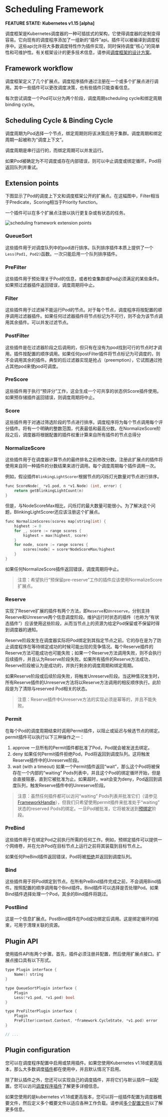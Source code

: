 # Scheduling Framework
**FEATURE STATE: Kubernetes v1.15 [alpha]**

调度框架是Kubernetes调度器的一种可插拔式的架构，它使得调度器的定制变得容易。它向现有的调度程序添加了一组新的“插件”api。插件可以被编译到调度程序中。这些api允许将大多数调度特性作为插件实现，同时保持调度“核心”的简单性和可维护性。有关框架设计的更多技术信息，请参阅[调度框架的设计方案](https://github.com/kubernetes/enhancements/blob/master/keps/sig-scheduling/624-scheduling-framework/README.md)。

## Framework workflow

调度框架定义了几个扩展点。调度程序插件通过注册在一个或多个扩展点进行调用。其中一些插件可以更改调度决策，也有些插件只能查看信息。

每次尝试调度一个Pod可以分为两个阶段，调度周期scheduling cycle和绑定周期binding cycle。

## Scheduling Cycle & Binding Cycle

调度周期为Pod选择一个节点，绑定周期则将该决策应用于集群。调度周期和绑定周期一起被称为“调度上下文”。

调度周期是串行运行的，而绑定周期可以并发运行。

如果Pod被确定为不可调度或存在内部错误，则可以中止调度或绑定循环。Pod将返回队列并重试。

## Extension points 

下图显示了Pod的调度上下文和调度框架公开的扩展点。在这幅图中，Filter相当于Predicate，Scoring相当于Priority function。

一个插件可以在多个扩展点注册以执行更复杂或有状态的任务。

![scheduling framework extension points](https://d33wubrfki0l68.cloudfront.net/4e9fa4651df31b7810c851b142c793776509e046/61a36/images/docs/scheduling-framework-extensions.png)


### QueueSort

这些插件用于对调度队列中的pod进行排序。队列排序插件本质上提供了一个`Less(Pod1, Pod2)`函数。一次只能启用一个队列排序插件。

### PreFilter

这些插件用于预处理关于Pod的信息，或者检查集群或Pod必须满足的某些条件。如果预过滤器插件返回错误，调度周期将中止。

### Filter

这些插件用于过滤掉不能运行Pod的节点。对于每个节点，调度程序将按配置的顺序调用过滤器插件。如果任何过滤器插件将节点标记为不可行，则不会为该节点调用其余插件。可以并发过滤节点。

### PostFilter

这些插件是在过滤器阶段之后调用的，但只有在没有为pod找到可行的节点时才调用。插件按配置的顺序调用。如果任何postFilter插件将节点标记为可调度的，则不会调用其余的插件。典型的后过滤器实现是抢占（preemption），它试图通过抢占其他pod来使pod可调度。

### PreScore

这些插件用于执行“预评分”工作，这会生成一个可共享的状态供Score插件使用。如果预存储插件返回错误，则调度周期将中止。

### Score

这些插件用于对通过筛选阶段的节点进行排序。调度程序将为每个节点调用每个评分插件。将有一个明确的整数范围，代表最低和最高分数。在NormalizeScore阶段之后，调度器将根据配置的插件权重计算来自所有插件的节点总得分

### NormalizeScore

这些插件用于在调度器计算节点的最终排名之前修改分数。注册此扩展点的插件将使用来自同一种插件的分数结果来进行调用。每个调度周期每个插件调用一次。

例如，假设插件`BlinkingLightScorer`根据节点的闪烁灯光数量对节点进行排序。

```c++
func ScoreNode(_ *v1.pod, n *v1.Node) (int, error) {
    return getBlinkingLightCount(n)
}
```

但是，与NodeScoreMax相比，闪烁灯的最大数量可能很小。为了解决这个问题，BlinkingLightScorer还应该注册这个扩展点。
```c++
func NormalizeScores(scores map[string]int) {
    highest := 0
    for _, score := range scores {
        highest = max(highest, score)
    }
    for node, score := range scores {
        scores[node] = score*NodeScoreMax/highest
    }
}
```

如果任何NormalizeScore插件返回错误，调度周期将中止。

> 注意：希望执行“预保留pre-reserve”工作的插件应该使用NormalizeScore扩展点。

### Reserve 

实现了Reserve扩展的插件有两个方法，即`Reserve`和`Unreserve`，分别支持Reserve和Unreserve两个信息调度阶段。维护运行时状态的插件（也称为“有状态插件”）应该使用这些阶段，从而当节点上的资源为给定Pod保留或不保留时得到调度器的通知。

Reserve阶段发生在调度器实际将Pod绑定到其指定节点之前。它的存在是为了防止调度程序在等待绑定成功的时候可能出现的竞争情况。每个Reserve插件的Reserve方法可能成功也可能失败；如果一个Reserve方法调用失败，则不会执行后续插件，并且认为Reserve阶段失败。如果所有插件的Reserve方法成功，Reserve阶段被认为是成功的，并执行剩余的调度周期和绑定周期。

如果Reserve阶段或后续阶段失败，将触发Unreserve阶段。当这种情况发生时，所有Reserve插件的Unreserve方法将以Reserve方法调用的相反顺序执行。此阶段是为了清除与reserved Pod相关的状态。

> 注意：Reserve插件中Unreserve方法的实现必须是幂等的，并且不能失败。


### Permit

在每个Pod的调度周期结束时调用Permit插件，以阻止或延迟与候选节点的绑定。permit插件可以执行以下三种操作之一：
1. approve
    一旦所有的Permit插件都批准了Pod，Pod就会被发送去绑定。
2. deny
   如果任何Permit插件拒绝Pod，Pod将返回到调度队列。这将触发Reserve插件中的Unreserve阶段。
3. wait (with a timeout)
   如果一个Permit插件返回“wait”，那么这个Pod将被保存在一个内部的“waiting” Pods列表中，并且这个Pod的绑定循环开始，但是会直接阻塞，直到它被批准为止。如果超时，wait会变为deny，Pod返回到调度队列，触发Reserve插件中的Unreserve阶段。

> 注意：虽然任何插件都可以访问“waiting” Pods列表并批准它们（请参见[FrameworkHandle](https://github.com/kubernetes/enhancements/blob/master/keps/sig-scheduling/20180409-scheduling-framework.md#frameworkhandle)），但我们只希望使用permit插件来批准处于“waiting” 状态的reserved Pods的绑定。一旦Pod被批准，它将被发送到[预绑定](https://kubernetes.io/docs/concepts/scheduling-eviction/scheduling-framework/#pre-bind)阶段。


### PreBind

这些插件用于在绑定Pod之前执行所需的任何工作。例如，预绑定插件可以提供一个网络卷，并在允许Pod在目标节点上运行之前将其装载到目标节点上。

如果任何PreBind插件返回错误，Pod将被[拒绝](https://kubernetes.io/docs/concepts/scheduling-eviction/scheduling-framework/#reserve)并返回到调度队列。


### Bind

这些插件用于将Pod绑定到节点。在所有PreBind插件完成之前，不会调用Bind插件。按照配置的顺序调用每个Bind插件。Bind插件可以选择是否处理Pod。如果Bind插件选择处理一个Pod，其余的Bind插件将跳过。

### PostBind

这是一个信息扩展点。PostBind插件在Pod成功绑定后调用。这是绑定循环的结束，可用于清理关联的资源。



## Plugin API

使用插件API有两个步骤。首先，插件必须注册并配置，然后使用扩展点接口。扩展点接口具有以下形式。

```c++
type Plugin interface {
    Name() string
}

type QueueSortPlugin interface {
    Plugin
    Less(*v1.pod, *v1.pod) bool
}

type PreFilterPlugin interface {
    Plugin
    PreFilter(context.Context, *framework.CycleState, *v1.pod) error
}

// ...
```


## Plugin configuration

您可以在调度程序配置中启用或禁用插件。如果您使用Kubernetes v1.18或更高版本，那么大多数调度[插件](https://kubernetes.io/docs/reference/scheduling/config/#scheduling-plugins)都在使用中，并且默认情况下启用。

除了默认插件之外，您还可以实现自己的调度插件，并将它们与默认插件一起配置。您可以访问[调度程序插件](https://github.com/kubernetes-sigs/scheduler-plugins)了解更多详细信息。

如果您使用的是kubernetes v1.18或更高版本，您可以将一组插件配置为调度器概要文件，然后定义多个概要文件以适应各种工作负载。请参阅[多个配置文件](https://kubernetes.io/docs/reference/scheduling/config/#multiple-profiles)以了解更多信息。

